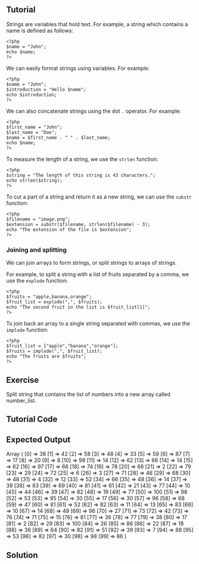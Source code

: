 Tutorial
--------

Strings are variables that hold text. For example, a string which contains a name is defined as follows:

    <?php
    $name = "John";
    echo $name;
    ?>

We can easily format strings using variables. For example:

    <?php
    $name = "John";
    $introduction = "Hello $name";
    echo $introduction;
    ?>

We can also concatenate strings using the dot `.` operator. For example:

    <?php
    $first_name = "John";
    $last_name = "Doe";
    $name = $first_name . " " . $last_name;
    echo $name;
    ?>

To measure the length of a string, we use the `strlen` function:

    <?php
    $string = "The length of this string is 43 characters.";
    echo strlen($string);
    ?>

To cut a part of a string and return it as a new string, we can use the `substr` function:

    <?php
    $filename = "image.png";
    $extension = substr($filename, strlen($filename) - 3);
    echo "The extension of the file is $extension";
    ?>

### Joining and splitting

We can join arrays to form strings, or split strings to arrays of strings.

For example, to split a string with a list of fruits separated by a comma, we use the `explode` function:

    <?php
    $fruits = "apple,banana,orange";
    $fruit_list = explode(",", $fruits);
    echo "The second fruit in the list is $fruit_list[1]";
    ?>

To join back an array to a single string separated with commas, we use the `implode` function:

    <?php
    $fruit_list = ["apple","banana","orange"];
    $fruits = implode(",", $fruit_list);
    echo "The fruits are $fruits";
    ?>

Exercise
--------

Split string that contains the list of numbers into a new array called number_list.

Tutorial Code
-------------

<?php
$numbers = "38,42,58,48,33,59,87,17,20,8,98,14,62,66,14,62,97,66,74,78,66,2,79,29,72,6,3,71,46,68,48,4,12,52,66,48,14,39,63,69,81,61,21,77,10,44,39,82,19,77,100,98,53,95,30,17,30,96,68,47,81,52,82,11,13,83,10,14,49,96,27,73,42,76,71,15,81,36,77,38,17,2,29,100,26,86,22,18,38,64,82,51,39,7,88,53,82,30,98,86";

// TODO: split the $numbers variable to an array
// called $number_list

print_r($number_list);
?>

Expected Output
---------------

Array
(
    [0] => 38
    [1] => 42
    [2] => 58
    [3] => 48
    [4] => 33
    [5] => 59
    [6] => 87
    [7] => 17
    [8] => 20
    [9] => 8
    [10] => 98
    [11] => 14
    [12] => 62
    [13] => 66
    [14] => 14
    [15] => 62
    [16] => 97
    [17] => 66
    [18] => 74
    [19] => 78
    [20] => 66
    [21] => 2
    [22] => 79
    [23] => 29
    [24] => 72
    [25] => 6
    [26] => 3
    [27] => 71
    [28] => 46
    [29] => 68
    [30] => 48
    [31] => 4
    [32] => 12
    [33] => 52
    [34] => 66
    [35] => 48
    [36] => 14
    [37] => 39
    [38] => 63
    [39] => 69
    [40] => 81
    [41] => 61
    [42] => 21
    [43] => 77
    [44] => 10
    [45] => 44
    [46] => 39
    [47] => 82
    [48] => 19
    [49] => 77
    [50] => 100
    [51] => 98
    [52] => 53
    [53] => 95
    [54] => 30
    [55] => 17
    [56] => 30
    [57] => 96
    [58] => 68
    [59] => 47
    [60] => 81
    [61] => 52
    [62] => 82
    [63] => 11
    [64] => 13
    [65] => 83
    [66] => 10
    [67] => 14
    [68] => 49
    [69] => 96
    [70] => 27
    [71] => 73
    [72] => 42
    [73] => 76
    [74] => 71
    [75] => 15
    [76] => 81
    [77] => 36
    [78] => 77
    [79] => 38
    [80] => 17
    [81] => 2
    [82] => 29
    [83] => 100
    [84] => 26
    [85] => 86
    [86] => 22
    [87] => 18
    [88] => 38
    [89] => 64
    [90] => 82
    [91] => 51
    [92] => 39
    [93] => 7
    [94] => 88
    [95] => 53
    [96] => 82
    [97] => 30
    [98] => 98
    [99] => 86
)

Solution
--------

<?php
$numbers = "38,42,58,48,33,59,87,17,20,8,98,14,62,66,14,62,97,66,74,78,66,2,79,29,72,6,3,71,46,68,48,4,12,52,66,48,14,39,63,69,81,61,21,77,10,44,39,82,19,77,100,98,53,95,30,17,30,96,68,47,81,52,82,11,13,83,10,14,49,96,27,73,42,76,71,15,81,36,77,38,17,2,29,100,26,86,22,18,38,64,82,51,39,7,88,53,82,30,98,86";

$number_list = explode(",", $numbers);

print_r($number_list);
?>